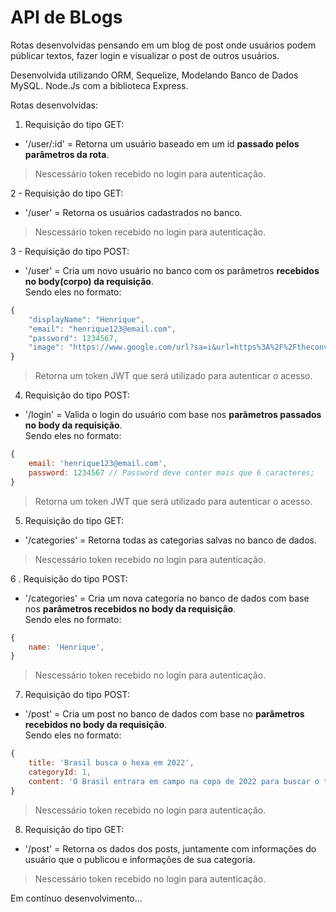 # API de BLogs

Rotas desenvolvidas pensando em um blog de post onde usuários podem públicar textos, fazer login e visualizar o post de outros usuários.

Desenvolvida utilizando ORM, Sequelize, Modelando Banco de Dados MySQL.
Node.Js com a biblioteca Express.

Rotas desenvolvidas:
1. Requisição do tipo GET:  
* '/user/:id' = Retorna um usuário baseado em um id __passado pelos parâmetros da rota__. 
> Nescessário token recebido no login para autenticação.

2 - Requisição do tipo GET:  
* '/user' = Retorna os usuários cadastrados no banco.
> Nescessário token recebido no login para autenticação.

3 - Requisição do tipo POST:  
* '/user' = Cria um novo usuário no banco com os parâmetros __recebidos no body(corpo) da requisição__.  
Sendo eles no formato:  

```javascript
{
	"displayName": "Henrique",
	"email": "henrique123@email.com",
	"password": 1234567,
	"image": "https://www.google.com/url?sa=i&url=https%3A%2F%2Ftheconversation.com%2Fphysics-and-psychology-of-cats-an-improbable-conversation-176020&psig=AOvVaw3XcWd92ooaY8a_Ef6gCh7m&ust=1650433624563000&source=images&cd=vfe&ved=0CAwQjRxqFwoTCMiZrsK2n_cCFQAAAAAdAAAAABAD"
}
```
> Retorna um token JWT que será utilizado para autenticar o acesso.

4. Requisição do tipo POST:  
* '/login' = Valida o login do usuário com base nos __parãmetros passados no body da requisição__.  
Sendo eles no formato:  

```javascript
{
	email: 'henrique123@email.com',
	password: 1234567 // Password deve conter mais que 6 caracteres;
}
```
> Retorna um token JWT que será utilizado para autenticar o acesso.

5. Requisição do tipo GET:  
* '/categories' = Retorna todas as categorias salvas no banco de dados.
> Nescessário token recebido no login para autenticação.

6 . Requisição do tipo POST:  
* '/categories' = Cria um nova categoria no banco de dados com base nos __parâmetros recebidos no body da requisição__.  
Sendo eles no formato:  

```javascript
{
	name: 'Henrique',
}
```
> Nescessário token recebido no login para autenticação.

7. Requisição do tipo POST:  
* '/post' = Cria um post no banco de dados com base no __parâmetros recebidos no body da requisição__.  
Sendo eles no formato:  

```javascript
{
	title: 'Brasil busca o hexa em 2022',
	categoryId: 1,
	content: 'O Brasil entrara em campo na copa de 2022 para buscar o tao sonhado hexa',
}
```
> Nescessário token recebido no login para autenticação.

8. Requisição do tipo GET:  
* '/post' = Retorna os dados dos posts, juntamente com informações do usuário que o publicou e informações de sua categoria.
> Nescessário token recebido no login para autenticação.

Em contínuo desenvolvimento...
